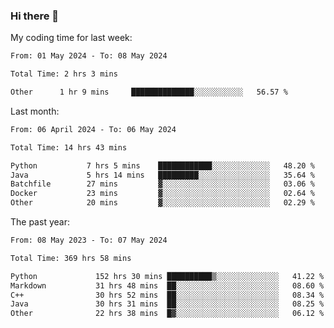 ### Hi there 👋

My coding time for last week:

<!--START_SECTION:week-->

```txt
From: 01 May 2024 - To: 08 May 2024

Total Time: 2 hrs 3 mins

Other      1 hr 9 mins     ██████████████░░░░░░░░░░░   56.57 %
```

<!--END_SECTION:week-->

Last month:

<!--START_SECTION:month-->

```txt
From: 06 April 2024 - To: 06 May 2024

Total Time: 14 hrs 43 mins

Python           7 hrs 5 mins    ████████████░░░░░░░░░░░░░   48.20 %
Java             5 hrs 14 mins   █████████░░░░░░░░░░░░░░░░   35.64 %
Batchfile        27 mins         ▓░░░░░░░░░░░░░░░░░░░░░░░░   03.06 %
Docker           23 mins         ▓░░░░░░░░░░░░░░░░░░░░░░░░   02.64 %
Other            20 mins         ▓░░░░░░░░░░░░░░░░░░░░░░░░   02.29 %
```

<!--END_SECTION:month-->

The past year:

<!--START_SECTION:year-->

```txt
From: 08 May 2023 - To: 07 May 2024

Total Time: 369 hrs 58 mins

Python             152 hrs 30 mins ██████████▒░░░░░░░░░░░░░░   41.22 %
Markdown           31 hrs 48 mins  ██░░░░░░░░░░░░░░░░░░░░░░░   08.60 %
C++                30 hrs 52 mins  ██░░░░░░░░░░░░░░░░░░░░░░░   08.34 %
Java               30 hrs 31 mins  ██░░░░░░░░░░░░░░░░░░░░░░░   08.25 %
Other              22 hrs 38 mins  █▓░░░░░░░░░░░░░░░░░░░░░░░   06.12 %
```

<!--END_SECTION:year-->
